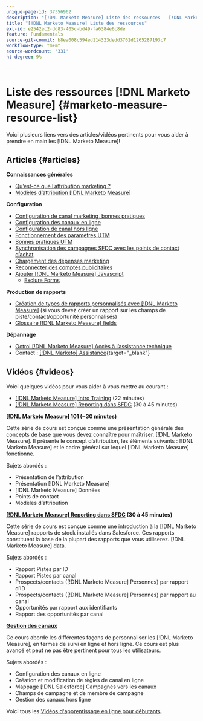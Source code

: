 ```yaml
---
unique-page-id: 37356962
description: "[!DNL Marketo Measure] Liste des ressources - [!DNL Marketo Measure] - Documentation du produit"
title: "[!DNL Marketo Measure] Liste des ressources"
exl-id: e2542ec2-dd83-405c-bd49-fa6384e6c8de
feature: Fundamentals
source-git-commit: b8ea008c594ed114323dedd3762d1265287193c7
workflow-type: tm+mt
source-wordcount: '331'
ht-degree: 9%

---
```


# Liste des ressources [!DNL Marketo Measure] {#marketo-measure-resource-list}

Voici plusieurs liens vers des articles/vidéos pertinents pour vous aider à prendre en main les [!DNL Marketo Measure]!

## Articles {#articles}

**Connaissances générales**

* [Qu’est-ce que l’attribution marketing ?](/help/introduction-to-marketo-measure/overview-resources/marketing-attribution.md)
* [Modèles d’attribution [!DNL Marketo Measure]](/help/introduction-to-marketo-measure/overview-resources/marketo-measure-attribution-models.md)

**Configuration**

* [Configuration de canal marketing, bonnes pratiques](/help/channel-tracking-and-setup/online-channels/marketing-channels-and-subchannels.md)
* [Configuration des canaux en ligne](/help/channel-tracking-and-setup/online-channels/online-custom-channel-setup.md)
* [Configuration de canal hors ligne](/help/channel-tracking-and-setup/offline-channels/offline-custom-channel-setup.md)
* [Fonctionnement des paramètres UTM](/help/channel-tracking-and-setup/online-channels/utm-parameters.md)
* [Bonnes pratiques UTM](/help/channel-tracking-and-setup/online-channels/best-practices-for-setting-up-utm-parameters.md)
* [Synchronisation des campagnes SFDC avec les points de contact d’achat](/help/channel-tracking-and-setup/offline-channels/legacy-processes/campaigns-and-campaign-members.md)
* [Chargement des dépenses marketing](/help/marketing-spend/spend-management/marketing-channel-costs.md#uploading-marketing-costs)
* [Reconnecter des comptes publicitaires](/help/api-connections/utilizing-marketo-measures-api-connections/reauthorizing-connected-accounts.md)
* [Ajouter [!DNL Marketo Measure] Javascript](/help/marketo-measure-tracking/setting-up-tracking/adding-marketo-measure-script.md)
   * [Exclure Forms](/help/marketo-measure-tracking/setting-up-tracking/excluding-marketo-measure-from-specific-forms.md)

**Production de rapports**

* [Création de types de rapports personnalisés avec [!DNL Marketo Measure]](/help/marketo-measure-salesforce-reporting/new-report-types/creating-custom-marketo-measure-report-types.md) (si vous devez créer un rapport sur les champs de piste/contact/opportunité personnalisés)
* [Glossaire [!DNL Marketo Measure] fields](/help/introduction-to-marketo-measure/overview-resources/glossary-of-marketo-measure-fields.md)

**Dépannage**

* [Octroi [!DNL Marketo Measure] Accès à l’assistance technique](/help/miscellaneous/other-related-resources/granting-salesforce-access-to-marketo-measure-support.md)
* Contact : [[!DNL Marketo] Assistance](https://nation.marketo.com/t5/support/ct-p/Support){target="_blank"}

## Vidéos {#videos}

Voici quelques vidéos pour vous aider à vous mettre au courant :

* [[!DNL Marketo Measure] Intro Training](https://embed.vidyard.com/watch/Pb4DuWJwtFgw3jUBDGneb4) (22 minutes)
* [[!DNL Marketo Measure] Reporting dans SFDC](https://universityonline.marketo.com/courses/bizible-and-salesforce/) (30 à 45 minutes)

**[[!DNL Marketo Measure] 101](https://universityonline.marketo.com/courses/bizible-101/) (~30 minutes)**

Cette série de cours est conçue comme une présentation générale des concepts de base que vous devez connaître pour maîtriser. [!DNL Marketo Measure]. Il présente le concept d’attribution, les éléments suivants : [!DNL Marketo Measure] et le cadre général sur lequel [!DNL Marketo Measure] fonctionne.

Sujets abordés :

* Présentation de l’attribution
* Présentation [!DNL Marketo Measure]
* [!DNL Marketo Measure] Données
* Points de contact
* Modèles d’attribution 

**[[!DNL Marketo Measure] Reporting dans SFDC](https://universityonline.marketo.com/courses/bizible-and-salesforce/) (30 à 45 minutes)**

Cette série de cours est conçue comme une introduction à la [!DNL Marketo Measure] rapports de stock installés dans Salesforce. Ces rapports constituent la base de la plupart des rapports que vous utiliserez. [!DNL Marketo Measure] data.

Sujets abordés :

* Rapport Pistes par ID
* Rapport Pistes par canal
* Prospects/contacts ([!DNL Marketo Measure] Personnes) par rapport d’ID
* Prospects/contacts ([!DNL Marketo Measure] Personnes) par rapport au canal
* Opportunités par rapport aux identifiants
* Rapport des opportunités par canal

**[Gestion des canaux](https://universityonline.marketo.com/courses/bizible-fundamentals-channel-management/)**

Ce cours aborde les différentes façons de personnaliser les [!DNL Marketo Measure], en termes de suivi en ligne et hors ligne. Ce cours est plus avancé et peut ne pas être pertinent pour tous les utilisateurs.

Sujets abordés :

* Configuration des canaux en ligne
* Création et modification de règles de canal en ligne
* Mappage [!DNL Salesforce] Campagnes vers les canaux
* Champs de campagne et de membre de campagne
* Gestion des canaux hors ligne

Voici tous les [Vidéos d&#39;apprentissage en ligne pour débutants](https://universityonline.marketo.com/#/library/bySubject/new-to-bizible/trails?_k=d1454j).

